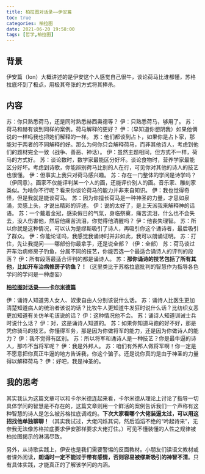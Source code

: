 ```yaml
---
title: 柏拉图对话录——伊安篇
toc: true
categories: 柏拉图
date: 2021-06-20 19:58:00
tags: [哲学,柏拉图]
---
```


## 背景
伊安篇（Ion）大概讲述的是伊安这个人感觉自己很牛，谈论荷马比谁都懂，苏格拉底坏到了极点，用极其夸张的方式将其捧杀。

## 内容
苏：你只熟悉荷马，还是同时熟悉赫西奥德等？
伊：只熟悉荷马，够用了。
苏：荷马和赫有谈到同样的案例。荷马解释的更好？
伊：（早知道你想阴我）如果他俩说的一样吗我也把她们解释的一样。
苏：他们都谈到占卜，如果你是占卜家，那能对于两者的不同解释的好。那么为何你只会解释荷马，而非其他诗人，考虑到他们的题材完全一致（战争、善恶、神话）。
伊：虽然主题相同，但方式不一样，荷马的方式好。
苏：谈论数时，数学家最能区分好坏。谈论食物时，营养学家最能区分好坏。考虑到诗歌，你能辨别荷马比别的人在行，可见你对其他的诗人的技艺也很懂。
伊：但事实上我只对荷马感兴趣。
苏：存在一门整体的学问是诗学吗？（伊同意）。画家不仅能评判某一个人的画，还能评价别人的画。音乐家、雕刻家类似。为啥你不行呢？看来你谈论荷马的能力并非来自知识。
伊：我也觉得奇怪，但是我就是能谈荷马。
苏：因为你擅长荷马是一种神圣的力量，才思如泉涌，灵感上头，才说出精彩的评述。
伊：说的太好了，是上天派我来解释神的话语。
苏：一个戴着金冠，感染假日的气氛，身临祭奠，痛苦流泪，什么也不会失去，没人伤害他，然后他痛苦流泪，你觉得他清醒吗？
伊：他丧失理智。
苏：所以你就是这种情况，可以认为是缪斯吸引了诗人，再吸引你这个诵诗者，最后吸引了群众。
伊：你能论证吗，我感觉我诵诗时并非如此，我可以朗诵证明。
苏：打住，先让我提问——哪部份你最拿手，还是说全部？（伊：全部）
苏：荷马谈过开车治病修房子钓鱼，分属不同的技艺，你能否选一个最适合诵诗人的评判的段落？
伊：所有段落最适合评判的都是诵诗人。
苏：**那你诵诗的技艺包括了所有其他，比如开车治病修房子钓鱼？！**（这里类比于苏格拉底批判的智慧作为指导各色学问的学问是一种虚妄）

[**柏拉图对话录——卡尔米德篇**](/2021/06/19/柏拉图对话录——卡尔米德篇/)

伊：诵诗人知道男人女人、奴隶自由人分别该说什么话。
苏：诵诗人比医生更加清楚知道病人的统治者该说的话？比牧牛人更知道牛发狂时说什么话？比纺织女恶更加知道有关仿羊毛该说的话？
伊：这种情况他不会。
苏：诵诗人知道训诫士兵时说什么话？
伊：对，这是诵诗人知道的。
苏：如果你知道马跑的好不好，那是凭你骑马的技艺。你懂得军务，那是因为你做将军的能力，还是因为你做诗人的能力？
伊：我不觉得有区别。
苏：所以将军和诵诗人是一种技艺？你是最牛逼的诗人，那咋不当将军呢？
伊：我是外邦人。
苏：咱们有外邦人做将军啊！你一定是不愿意把你真正牛逼的地方告诉我，你这个骗子。还是说你真的是由于神圣的力量得以解释荷马？
伊：好吧，我是神圣的。

## 我的思考
其实我认为这篇文章可以和卡尔米德连起来看，卡尔米德从理论上讨论了指导一切具体学问的智慧是不存在的，这篇文章则用一个鲜活的案例告诉我们一个声称有这种智慧的诗人是怎么被苏格拉底调戏的。**下次大家看哪个大佬装逼太过，可以用这招找他单独聊聊！**（其实我试过，大佬闪烁其词，然后滔滔不绝的“吟起诗来”，无奈我无法像苏格拉底要求伊安那样要求大佬打住。）可见不懂装懂的人性之规律被柏拉图揭示的淋漓尽致。

另外，从诗歌实践上，伊安也是我们需要警惕的反面教材。小朋友们读语文教材或者课外阅读，**朗诵时一定不能过于带有感情，否则容易被缪斯吸引的神智不清**。只有具体实践，才能真正的了解该学问的内涵。
